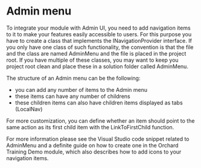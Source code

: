 # Admin menu



To integrate your module with Admin UI, you need to add navigation items to it to make your features easily accessible to users. For this purpose you have to create a class that implements the INavigationProvider interface. If you only have one class of such functionality, the convention is that the file and the class are named AdminMenu and the file is placed in the project root. If you have multiple of these classes, you may want to keep you project root clean and place these in a solution folder called AdminMenu.

The structure of an Admin menu can be the following:

- you can add any number of items to the Admin menu
- these items can have any number of childrens
- these children items can also have children items displayed as tabs (LocalNav)

For more customization, you can define whether an item should point to the same action as its first child item with the LinkToFirstChild function.

For more information please see the Visual Studio code snippet related to AdminMenu and a definite guide on how to create one in the Orchard Training Demo module, which also describes how to add icons to your navigation items.